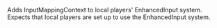 Adds InputMappingContext to local players' EnhancedInput system. 
Expects that local players are set up to use the EnhancedInput system.

